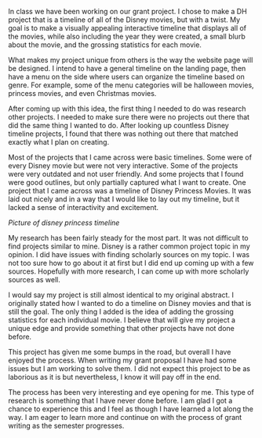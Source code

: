 
In class we have been working on our grant project. I chose to make a DH project that is a timeline of all of the Disney movies, but with a twist. My goal is to make a visually appealing interactive timeline that displays all of the movies, while also including the year they were created, a small blurb about the movie, and the grossing statistics for each movie. 

What makes my project unique from others is the way the website page will be designed. I intend to have a general timeline on the landing page, then have a menu on the side where users can organize the timeline based on genre. For example, some of the menu categories will be halloween movies, princess movies, and even Christmas movies. 

After coming up with this idea, the first thing I needed to do was research other projects. I needed to make sure there were no projects out there that did the same thing I wanted to do. After looking up countless Disney timeline projects, I found that there was nothing out there that matched exactly what I plan on creating. 

Most of the projects that I came across were basic timelines. Some were of every Disney movie but were not very interactive. Some of the projects were very outdated and not user friendly. And some projects that I found were good outlines, but only partially captured what I want to create. One project that I came across was a timeline of Disney Princess Movies. It was laid out nicely and in a way that I would like to lay out my timeline, but it lacked a sense of interactivity and excitement. 

*Picture of disney princess timeline*

My research has been fairly steady for the most part. It was not difficult to find projects similar to mine. Disney is a rather common project topic in my opinion. I did have issues with finding scholarly sources on my topic. I was not too sure how to go about it at first but I did end up coming up with a few sources. Hopefully with more research, I can come up with more scholarly sources as well. 

I would say my project is still almost identical to my original abstract. I originally stated how I wanted to do a timeline on Disney movies and that is still the goal. The only thing I added is the idea of adding the grossing statistics for each individual movie. I believe that will give my project a unique edge and provide something that other projects have not done before.

This project has given me some bumps in the road, but overall I have enjoyed the process. When writing my grant proposal I have had some issues but I am working to solve them. I did not expect this project to be as laborious as it is but nevertheless, I know it will pay off in the end. 

The process has been very interesting and eye opening for me. This type of research is something that I have never done before. I am glad I got a chance to experience this and I feel as though I have learned a lot along the way. I am eager to learn more and continue on with the process of grant writing as the semester progresses. 
